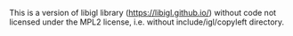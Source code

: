 This is a version of libigl library (https://libigl.github.io/) without code not licensed under the MPL2 license, i.e. without include/igl/copyleft directory.
